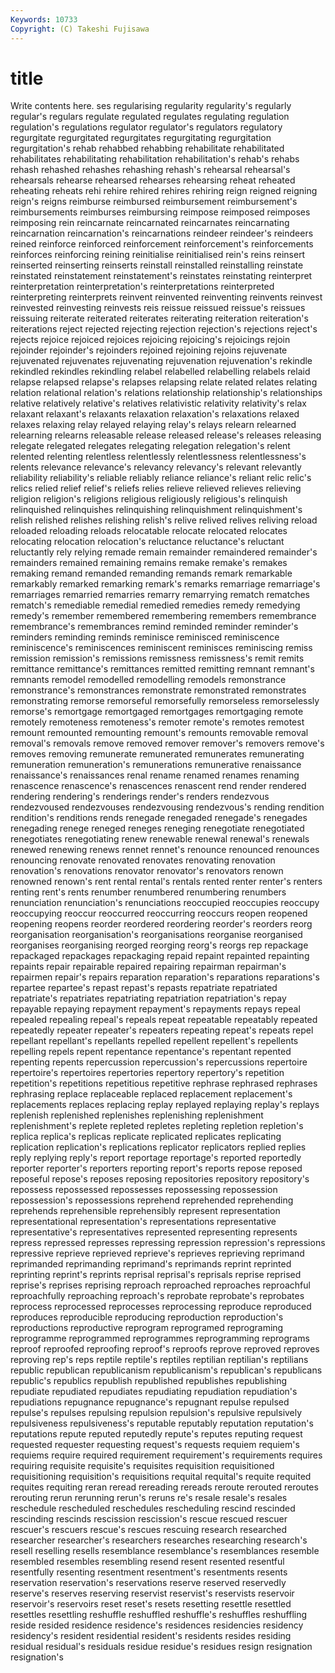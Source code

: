 ```yaml
---
Keywords: 10733 
Copyright: (C) Takeshi Fujisawa
---
```


# title

Write contents here.
ses regularising regularity
regularity's regularly regular's regulars regulate regulated regulates regulating regulation regulation's
regulations regulator regulator's regulators regulatory regurgitate regurgitated regurgitates regurgitating regurgitation
regurgitation's rehab rehabbed rehabbing rehabilitate rehabilitated rehabilitates rehabilitating rehabilitation rehabilitation's
rehab's rehabs rehash rehashed rehashes rehashing rehash's rehearsal rehearsal's rehearsals
rehearse rehearsed rehearses rehearsing reheat reheated reheating reheats rehi rehire
rehired rehires rehiring reign reigned reigning reign's reigns reimburse reimbursed
reimbursement reimbursement's reimbursements reimburses reimbursing reimpose reimposed reimposes reimposing rein
reincarnate reincarnated reincarnates reincarnating reincarnation reincarnation's reincarnations reindeer reindeer's reindeers
reined reinforce reinforced reinforcement reinforcement's reinforcements reinforces reinforcing reining reinitialise
reinitialised rein's reins reinsert reinserted reinserting reinserts reinstall reinstalled reinstalling
reinstate reinstated reinstatement reinstatement's reinstates reinstating reinterpret reinterpretation reinterpretation's reinterpretations
reinterpreted reinterpreting reinterprets reinvent reinvented reinventing reinvents reinvest reinvested reinvesting
reinvests reis reissue reissued reissue's reissues reissuing reiterate reiterated reiterates
reiterating reiteration reiteration's reiterations reject rejected rejecting rejection rejection's rejections
reject's rejects rejoice rejoiced rejoices rejoicing rejoicing's rejoicings rejoin rejoinder
rejoinder's rejoinders rejoined rejoining rejoins rejuvenate rejuvenated rejuvenates rejuvenating rejuvenation
rejuvenation's rekindle rekindled rekindles rekindling relabel relabelled relabelling relabels relaid
relapse relapsed relapse's relapses relapsing relate related relates relating relation
relational relation's relations relationship relationship's relationships relative relatively relative's relatives
relativistic relativity relativity's relax relaxant relaxant's relaxants relaxation relaxation's relaxations
relaxed relaxes relaxing relay relayed relaying relay's relays relearn relearned
relearning relearns releasable release released release's releases releasing relegate relegated
relegates relegating relegation relegation's relent relented relenting relentless relentlessly relentlessness
relentlessness's relents relevance relevance's relevancy relevancy's relevant relevantly reliability reliability's
reliable reliably reliance reliance's reliant relic relic's relics relied relief
relief's reliefs relies relieve relieved relieves relieving religion religion's religions
religious religiously religious's relinquish relinquished relinquishes relinquishing relinquishment relinquishment's relish
relished relishes relishing relish's relive relived relives reliving reload reloaded
reloading reloads relocatable relocate relocated relocates relocating relocation relocation's reluctance
reluctance's reluctant reluctantly rely relying remade remain remainder remaindered remainder's
remainders remained remaining remains remake remake's remakes remaking remand remanded
remanding remands remark remarkable remarkably remarked remarking remark's remarks remarriage
remarriage's remarriages remarried remarries remarry remarrying rematch rematches rematch's remediable
remedial remedied remedies remedy remedying remedy's remember remembered remembering remembers
remembrance remembrance's remembrances remind reminded reminder reminder's reminders reminding reminds
reminisce reminisced reminiscence reminiscence's reminiscences reminiscent reminisces reminiscing remiss remission
remission's remissions remissness remissness's remit remits remittance remittance's remittances remitted
remitting remnant remnant's remnants remodel remodelled remodelling remodels remonstrance remonstrance's
remonstrances remonstrate remonstrated remonstrates remonstrating remorse remorseful remorsefully remorseless remorselessly
remorse's remortgage remortgaged remortgages remortgaging remote remotely remoteness remoteness's remoter
remote's remotes remotest remount remounted remounting remount's remounts removable removal
removal's removals remove removed remover remover's removers remove's removes removing
remunerate remunerated remunerates remunerating remuneration remuneration's remunerations remunerative renaissance renaissance's
renaissances renal rename renamed renames renaming renascence renascence's renascences renascent
rend render rendered rendering rendering's renderings render's renders rendezvous rendezvoused
rendezvouses rendezvousing rendezvous's rending rendition rendition's renditions rends renegade renegaded
renegade's renegades renegading renege reneged reneges reneging renegotiate renegotiated renegotiates
renegotiating renew renewable renewal renewal's renewals renewed renewing renews rennet
rennet's renounce renounced renounces renouncing renovate renovated renovates renovating renovation
renovation's renovations renovator renovator's renovators renown renowned renown's rent rental
rental's rentals rented renter renter's renters renting rent's rents renumber
renumbered renumbering renumbers renunciation renunciation's renunciations reoccupied reoccupies reoccupy reoccupying
reoccur reoccurred reoccurring reoccurs reopen reopened reopening reopens reorder reordered
reordering reorder's reorders reorg reorganisation reorganisation's reorganisations reorganise reorganised reorganises
reorganising reorged reorging reorg's reorgs rep repackage repackaged repackages repackaging
repaid repaint repainted repainting repaints repair repairable repaired repairing repairman
repairman's repairmen repair's repairs reparation reparation's reparations reparations's repartee repartee's
repast repast's repasts repatriate repatriated repatriate's repatriates repatriating repatriation repatriation's
repay repayable repaying repayment repayment's repayments repays repeal repealed repealing
repeal's repeals repeat repeatable repeatably repeated repeatedly repeater repeater's repeaters
repeating repeat's repeats repel repellant repellant's repellants repelled repellent repellent's
repellents repelling repels repent repentance repentance's repentant repented repenting repents
repercussion repercussion's repercussions repertoire repertoire's repertoires repertories repertory repertory's repetition
repetition's repetitions repetitious repetitive rephrase rephrased rephrases rephrasing replace replaceable
replaced replacement replacement's replacements replaces replacing replay replayed replaying replay's
replays replenish replenished replenishes replenishing replenishment replenishment's replete repleted repletes
repleting repletion repletion's replica replica's replicas replicate replicated replicates replicating
replication replication's replications replicator replicators replied replies reply replying reply's
report reportage reportage's reported reportedly reporter reporter's reporters reporting report's
reports repose reposed reposeful repose's reposes reposing repositories repository repository's
repossess repossessed repossesses repossessing repossession repossession's repossessions reprehend reprehended reprehending
reprehends reprehensible reprehensibly represent representation representational representation's representations representative representative's
representatives represented representing represents repress repressed represses repressing repression repression's
repressions repressive reprieve reprieved reprieve's reprieves reprieving reprimand reprimanded reprimanding
reprimand's reprimands reprint reprinted reprinting reprint's reprints reprisal reprisal's reprisals
reprise reprised reprise's reprises reprising reproach reproached reproaches reproachful reproachfully
reproaching reproach's reprobate reprobate's reprobates reprocess reprocessed reprocesses reprocessing reproduce
reproduced reproduces reproducible reproducing reproduction reproduction's reproductions reproductive reprogram reprogramed
reprograming reprogramme reprogrammed reprogrammes reprogramming reprograms reproof reproofed reproofing reproof's
reproofs reprove reproved reproves reproving rep's reps reptile reptile's reptiles
reptilian reptilian's reptilians republic republican republicanism republicanism's republican's republicans republic's
republics republish republished republishes republishing repudiate repudiated repudiates repudiating repudiation
repudiation's repudiations repugnance repugnance's repugnant repulse repulsed repulse's repulses repulsing
repulsion repulsion's repulsive repulsively repulsiveness repulsiveness's reputable reputably reputation reputation's
reputations repute reputed reputedly repute's reputes reputing request requested requester
requesting request's requests requiem requiem's requiems require required requirement requirement's
requirements requires requiring requisite requisite's requisites requisition requisitioned requisitioning requisition's
requisitions requital requital's requite requited requites requiting reran reread rereading
rereads reroute rerouted reroutes rerouting rerun rerunning rerun's reruns re's
resale resale's resales reschedule rescheduled reschedules rescheduling rescind rescinded rescinding
rescinds rescission rescission's rescue rescued rescuer rescuer's rescuers rescue's rescues
rescuing research researched researcher researcher's researchers researches researching research's resell
reselling resells resemblance resemblance's resemblances resemble resembled resembles resembling resend
resent resented resentful resentfully resenting resentment resentment's resentments resents reservation
reservation's reservations reserve reserved reservedly reserve's reserves reserving reservist reservist's
reservists reservoir reservoir's reservoirs reset reset's resets resetting resettle resettled
resettles resettling reshuffle reshuffled reshuffle's reshuffles reshuffling reside resided residence
residence's residences residencies residency residency's resident residential resident's residents resides
residing residual residual's residuals residue residue's residues resign resignation resignation's
